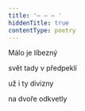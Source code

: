 ```yaml
---
title: '– – – '
hiddenTitle: true
contentType: poetry
---
```


<section>

Málo je líbezný

svět tady v předpeklí

už i ty divizny

na dvoře odkvetly

</section>
